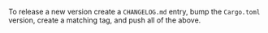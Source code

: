 To release a new version create a `CHANGELOG.md` entry, bump the `Cargo.toml` version, create a matching tag, and push all of the above.
